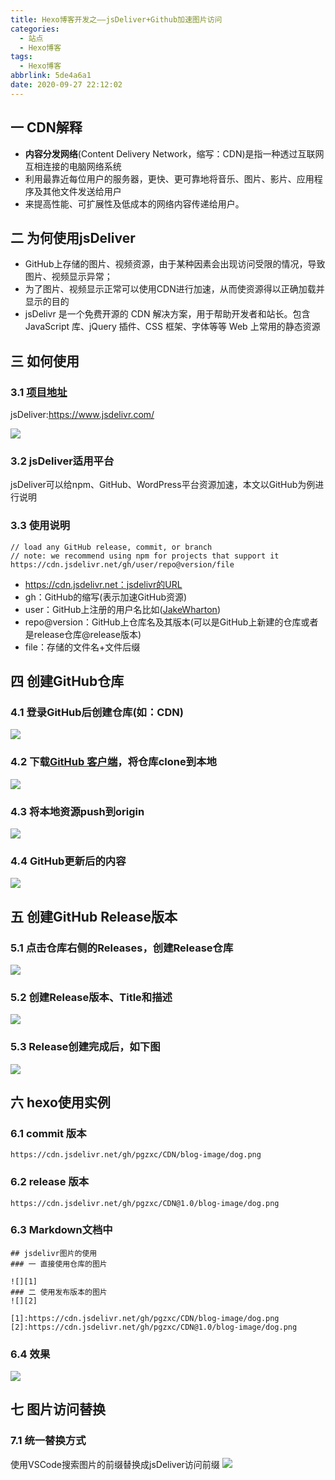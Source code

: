 ```yaml
---
title: Hexo博客开发之——jsDeliver+Github加速图片访问
categories:
  - 站点
  - Hexo博客
tags:
  - Hexo博客
abbrlink: 5de4a6a1
date: 2020-09-27 22:12:02
---
```

## 一 CDN解释

* **内容分发网络**(Content Delivery Network，缩写：CDN)是指一种透过互联网互相连接的电脑网络系统
* 利用最靠近每位用户的服务器，更快、更可靠地将音乐、图片、影片、应用程序及其他文件发送给用户
* 来提高性能、可扩展性及低成本的网络内容传递给用户。

<!--more-->

## 二 为何使用jsDeliver

* GitHub上存储的图片、视频资源，由于某种因素会出现访问受限的情况，导致图片、视频显示异常；
* 为了图片、视频显示正常可以使用CDN进行加速，从而使资源得以正确加载并显示的目的
* jsDelivr 是一个免费开源的 CDN 解决方案，用于帮助开发者和站长。包含 JavaScript 库、jQuery 插件、CSS 框架、字体等等 Web 上常用的静态资源

## 三 如何使用

### 3.1 [项目地址][21]

jsDeliver:https://www.jsdelivr.com/

![][1]

### 3.2 jsDeliver适用平台

jsDeliver可以给npm、GitHub、WordPress平台资源加速，本文以GitHub为例进行说明

### 3.3 使用说明

```
// load any GitHub release, commit, or branch
// note: we recommend using npm for projects that support it
https://cdn.jsdelivr.net/gh/user/repo@version/file
```

* https://cdn.jsdelivr.net：jsdelivr的URL
* gh：GitHub的缩写(表示加速GitHub资源)
* user：GitHub上注册的用户名比如([JakeWharton](https://github.com/JakeWharton))
* repo@version：GitHub上仓库名及其版本(可以是GitHub上新建的仓库或者是release仓库@release版本)
* file：存储的文件名+文件后缀

## 四 创建GitHub仓库

### 4.1  登录GitHub后创建仓库(如：CDN)
![][2]
### 4.2 下载[GitHub 客户端][22]，将仓库clone到本地
![][3]
### 4.3 将本地资源push到origin
![][4]
### 4.4 GitHub更新后的内容
![][5]
## 五 创建GitHub Release版本
### 5.1 点击仓库右侧的Releases，创建Release仓库
![][6]
### 5.2 创建Release版本、Title和描述
![][7]
### 5.3 Release创建完成后，如下图
![][8]

## 六 hexo使用实例

### 6.1 commit 版本

```
https://cdn.jsdelivr.net/gh/pgzxc/CDN/blog-image/dog.png
```

### 6.2 release 版本

```
https://cdn.jsdelivr.net/gh/pgzxc/CDN@1.0/blog-image/dog.png
```

### 6.3 Markdown文档中

```
## jsdelivr图片的使用
### 一 直接使用仓库的图片

![][1]
### 二 使用发布版本的图片
![][2]

[1]:https://cdn.jsdelivr.net/gh/pgzxc/CDN/blog-image/dog.png
[2]:https://cdn.jsdelivr.net/gh/pgzxc/CDN@1.0/blog-image/dog.png
```

### 6.4 效果
![][9]

## 七 图片访问替换

### 7.1 统一替换方式

使用VSCode搜索图片的前缀替换成jsDeliver访问前缀
![][10]



[1]:https://cdn.jsdelivr.net/gh/pgzxc/CDN/blog-image/hexo-jsdelivr-webset.png
[2]:https://cdn.jsdelivr.net/gh/pgzxc/CDN/blog-image/hexo-github-repository-create.png
[3]:https://cdn.jsdelivr.net/gh/pgzxc/CDN/blog-image/hexo-github-clone-local.png
[4]:https://cdn.jsdelivr.net/gh/pgzxc/CDN/blog-image/hexo-github-push-local-origin.png
[5]:https://cdn.jsdelivr.net/gh/pgzxc/CDN/blog-image/hexo-github-push-finshed.png
[6]:https://cdn.jsdelivr.net/gh/pgzxc/CDN/blog-image/hexo-github-create-a-new-release.png
[7]:https://cdn.jsdelivr.net/gh/pgzxc/CDN/blog-image/hexo-github-publish-release.png
[8]:https://cdn.jsdelivr.net/gh/pgzxc/CDN/blog-image/hexo-github-release-view.png
[9]:https://cdn.jsdelivr.net/gh/pgzxc/CDN/blog-image/hexo-commit-release-real-effect.png
[10]:https://cdn.jsdelivr.net/gh/pgzxc/CDN/blog-image/hexo-github-jsdeliver.png

[21]:https://www.jsdelivr.com/
[22]:https://desktop.github.com/